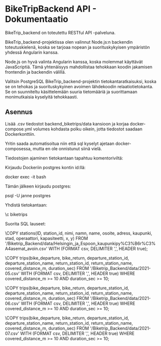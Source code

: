 # BikeTripBackend API - Dokumentaatio

BikeTrip_backend on toteutettu RESTful API -palveluna.

BikeTrip_backend-projektissa olen valinnut Node.js:n backendin toteutuskielenä, koska se tarjoaa nopean ja suorituskykyisen ympäristön yhdessä Angularin kanssa.

Node.js on hyvä valinta Angularin kanssa, koska molemmat käyttävät JavaScriptiä. Tämä yhtenäisyys mahdollistaa tehokkaan koodin jakamisen frontendin ja backendin välillä.

Valitsin PostgreSQL BikeTrip_backend-projektin tietokantaratkaisuksi, koska se on tehokas ja suorituskykyinen avoimen lähdekoodin relaatiotietokanta. Se on suunniteltu käsittelemään suuria tietomääriä ja suorittamaan monimutkaisia kyselyitä tehokkaasti.

## Asennus

Lisää .csv tiedostot backend_biketrips/data kansioon ja korjaa docker-compose.yml volumes kohdasta polku oikein, 
jotta tiedostot saadaan Dockerkonttiin.

Yritin saada automatisoitua niin että sql kyselyt ajetaan docker-composessa, mutta en ole onnistunut siinä vielä.

Tiedostojen ajaminen tietokantaan tapahtuu komentoriviltä:

Kirjaudu Dockeriin postgres kontin id:llä:

docker exec -it <Dockerkontin id> bash

Tämän jälkeen kirjaudu postgres:

psql -U janne postgres

Yhdistä tietokantaan:

\c biketrips

Suorita SQL lauseet:

\COPY stations(ID, station_id, nimi, namn, name, osoite, adress, kaupunki, stad, operaattori, kapasiteetti, x, y) FROM '/Biketrip_Backend/data/Helsingin_ja_Espoon_kaupunkipy%C3%B6r%C3%A4asemat_avoin.csv' WITH (FORMAT csv, DELIMITER ',', HEADER true);

\COPY trips(bike_departure, bike_return, departure_station_id, departure_station_name, return_station_id, return_station_name, covered_distance_m, duration_sec) FROM '/Biketrip_Backend/data/2021-05.csv' WITH (FORMAT csv, DELIMITER ',', HEADER true) WHERE covered_distance_m >= 10 AND duration_sec >= 10;

\COPY trips(bike_departure, bike_return, departure_station_id, departure_station_name, return_station_id, return_station_name, covered_distance_m, duration_sec) FROM '/Biketrip_Backend/data/2021-06.csv' WITH (FORMAT csv, DELIMITER ',', HEADER true) WHERE covered_distance_m >= 10 AND duration_sec >= 10;

\COPY trips(bike_departure, bike_return, departure_station_id, departure_station_name, return_station_id, return_station_name, covered_distance_m, duration_sec) FROM '/Biketrip_Backend/data/2021-07.csv' WITH (FORMAT csv, DELIMITER ',', HEADER true) WHERE covered_distance_m >= 10 AND duration_sec >= 10;

